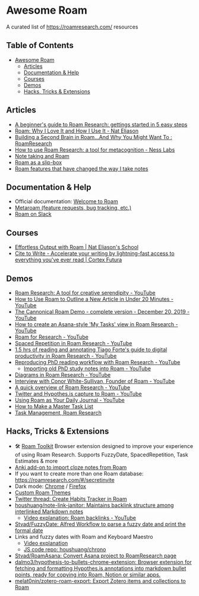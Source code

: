 # Awesome Roam
A curated list of https://roamresearch.com/ resources

## Table of Contents
- [Awesome Roam](#awesome-roam)
  - [Articles](#articles)
  - [Documentation & Help](#documentation--help)
  - [Courses](#courses)
  - [Demos](#demos)
  - [Hacks, Tricks & Extensions](#hacks-tricks--extensions)

## Articles
  - [A beginner's guide to Roam Research: gettings started in 5 easy steps](https://nesslabs.com/roam-research-beginner-guide)
  - [Roam: Why I Love It and How I Use It - Nat Eliason](https://www.nateliason.com/blog/roam)
  - [Building a Second Brain in Roam...And Why You Might Want To : RoamResearch](https://www.reddit.com/r/RoamResearch/comments/eho7de/building_a_second_brain_in_roamand_why_you_might/)
  - [How to use Roam Research: a tool for metacognition - Ness Labs](https://nesslabs.com/roam-research)
  - [Note taking and Roam](http://reganmian.net/blog/2020/01/31/note-taking-with-roam/)
  - [Roam as a slip-box](https://davidklaing.com/blog/2020/02/01/roam-as-a-slip-box.html)
  - [Roam features that have changed the way I take notes](https://www.mozzafiller.com/posts/roam-features)

## Documentation & Help
  - Official documentation: [Welcome to Roam](https://roamresearch.com/#/v8/help/page/1wnq-ZAAN)
  - [Metaroam (feature requests, bug tracking, etc.)](https://roamresearch.com/#/app/metaroam/page/996g9PwMn)
  - [Roam on Slack](https://join.slack.com/t/roamresearch/shared_invite/enQtODg3NjIzODEwNDgwLTdhMjczMGYwN2YyNmMzMDcyZjViZDk0MTA2M2UxOGM5NTMxNDVhNDE1YWVkNTFjMGM4OTE3MTQ3MjEzNzE1MTA)

## Courses
  - [Effortless Output with Roam | Nat Eliason's School](https://learn.nateliason.com/)
  - [Cite to Write - Accelerate your writing by lightning-fast access to everything you've ever read | Cortex Futura](https://cortexfutura.teachable.com/p/cite-to-write/)

## Demos
  - [Roam Research: A tool for creative serendipity - YouTube](https://www.youtube.com/watch?v=3GG0Ck14ISM)
  - [How to Use Roam to Outline a New Article in Under 20 Minutes - YouTube](https://www.youtube.com/watch?v=RvWic15iXjk)
  - [The Cannonical Roam Demo - complete version - December 20, 2019 - YouTube](https://www.youtube.com/watch?v=YcNW-eidDJk)
  - [How to create an Asana-style 'My Tasks' view in Roam Research - YouTube](https://www.youtube.com/watch?v=D8lGWF1N0PU)
  - [Roam for Research - YouTube](https://www.youtube.com/watch?v=L6GIW4PprQE)
  - [Spaced Repetition in Roam Research - YouTube](https://www.youtube.com/watch?v=pmv5Yrnmlgg)
  - [1.5 hrs of reading and annotating Tiago Forte's guide to digital productivity in Roam Research - YouTube](https://www.youtube.com/watch?v=tMP9zgGhpM8)
  - [Reproducing PhD reading workflow with Roam Research - YouTube](https://www.youtube.com/watch?v=A9_caEW6Xks)
    - [Importing old PhD study notes into Roam - YouTube](https://www.youtube.com/watch?v=2zXZvOmAtFI)
  - [Diagrams in Roam Research - YouTube](https://www.youtube.com/watch?v=RD_Gi8EQGVQ&t=111s)
  - [Interview with Conor White-Sullivan, Founder of Roam - YouTube](https://www.youtube.com/watch?v=Hw2kJF_kxjE)
  - [A quick overview of Roam Research - YouTube](https://www.youtube.com/watch?v=WkEMSGpD5zA)
  - [Twitter and Hypothes.is capture to Roam - YouTube](https://www.youtube.com/watch?v=DGo0pLi4r4U)
  - [Using Roam as Your Daily Journal - YouTube](https://www.youtube.com/watch?v=WTSHhj92pvM)
  - [How to Make a Master Task List](https://www.youtube.com/watch?v=mIEgS0JkJBo)
  - [Task Management, Roam Research](https://www.youtube.com/playlist?list=PLGL797U3UcfMZAltOZEhnLt8t9fhULSz7)

## Hacks, Tricks & Extensions
  - 🛠 [Roam Toolkit](https://github.com/roam-unofficial/roam-toolkit) Browser extension designed to improve your experience of using Roam Research. Supports FuzzyDate, SpacedRepetition, Task Estimates & more
  - [Anki add-on to import cloze notes from Roam](https://github.com/gmcmanus/anki-roam-import)
  - If you want to create more than one Roam database: https://roamresearch.com/#/secretinvite
  - Dark mode: [Chrome](https://chrome.google.com/webstore/detail/dark-reader/eimadpbcbfnmbkopoojfekhnkhdbieeh) / [Firefox](https://addons.mozilla.org/firefox/addon/darkreader/)
  - [Custom Roam Themes](https://github.com/theianjones/roam-research-themes)
  - [Twitter thread: Create Habits Tracker in Roam](https://twitter.com/Bazzaruto/status/1224331932210749440)
  - [houshuang/note-link-janitor: Maintains backlink structure among interlinked Markdown notes](https://github.com/houshuang/note-link-janitor)
    - [Video explanation: Roam backlinks - YouTube](https://www.youtube.com/watch?v=DJtCoV4lF-A)
  - [Stvad/FuzzyDate: Alfred Workflow to parse a fuzzy date and print the formal date](https://github.com/Stvad/FuzzyDate)
  - Links and fuzzy dates with Roam and Keyboard Maestro
    - [Video explanation](https://www.youtube.com/watch?v=Ht8l5iAmNpc)
    - [JS code repo: houshuang/chrono](https://github.com/houshuang/chrono)
  - [Stvad/RoamAsana: Convert Asana project to RoamResearch page](https://github.com/Stvad/RoamAsana)
  - [dalmo3/hypothesis-to-bullets-chrome-extension: Browser extension for fetching and formatting Hypothes.is annotations into markdown bullet points, ready for copying into Roam, Notion or similar apps.](https://github.com/dalmo3/hypothesis-to-bullets-chrome-extension)
  - [melat0nin/zotero-roam-export: Export Zotero items and collections to Roam](https://github.com/melat0nin/zotero-roam-export)

